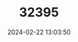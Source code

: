 ---
title: "32395"
category: "Craigia kwangsiensis"
draft: false
date: 2024-02-22 13:03:50
languages:
  Chinese: ["Gui Diantong"]
---